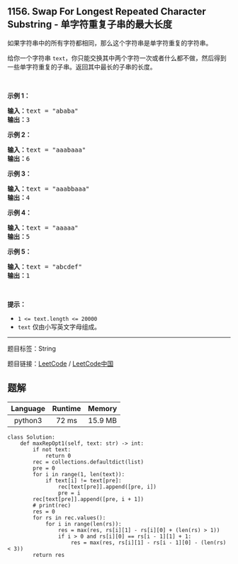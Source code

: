 ## 1156. Swap For Longest Repeated Character Substring - 单字符重复子串的最大长度

<!--If you want to use the English description, use `question.content` instead-->

<p>如果字符串中的所有字符都相同，那么这个字符串是单字符重复的字符串。</p>

<p>给你一个字符串&nbsp;<code>text</code>，你只能交换其中两个字符一次或者什么都不做，然后得到一些单字符重复的子串。返回其中最长的子串的长度。</p>

<p>&nbsp;</p>

<p><strong>示例 1：</strong></p>

<pre><strong>输入：</strong>text = &quot;ababa&quot;
<strong>输出：</strong>3
</pre>

<p><strong>示例 2：</strong></p>

<pre><strong>输入：</strong>text = &quot;aaabaaa&quot;
<strong>输出：</strong>6
</pre>

<p><strong>示例 3：</strong></p>

<pre><strong>输入：</strong>text = &quot;aaabbaaa&quot;
<strong>输出：</strong>4
</pre>

<p><strong>示例 4：</strong></p>

<pre><strong>输入：</strong>text = &quot;aaaaa&quot;
<strong>输出：</strong>5
</pre>

<p><strong>示例 5：</strong></p>

<pre><strong>输入：</strong>text = &quot;abcdef&quot;
<strong>输出：</strong>1
</pre>

<p>&nbsp;</p>

<p><strong>提示：</strong></p>

<ul>
	<li><code>1 &lt;= text.length &lt;= 20000</code></li>
	<li><code>text</code> 仅由小写英文字母组成。</li>
</ul>



-----

题目标签：String

题目链接：[LeetCode](https://leetcode.com/problems/swap-for-longest-repeated-character-substring/description/)  /  [LeetCode中国](https://leetcode-cn.com/problems/swap-for-longest-repeated-character-substring/description/)

## 题解



| Language | Runtime | Memory |
|:---:|:---:|:---:|
| python3  | 72  ms | 15.9 MB |

```python3
class Solution:
    def maxRepOpt1(self, text: str) -> int:
        if not text:
            return 0
        rec = collections.defaultdict(list)
        pre = 0
        for i in range(1, len(text)):
            if text[i] != text[pre]:
                rec[text[pre]].append([pre, i])
                pre = i
        rec[text[pre]].append([pre, i + 1])
        # print(rec)
        res = 0
        for rs in rec.values():
            for i in range(len(rs)):
                res = max(res, rs[i][1] - rs[i][0] + (len(rs) > 1))
                if i > 0 and rs[i][0] == rs[i - 1][1] + 1:
                    res = max(res, rs[i][1] - rs[i - 1][0] - (len(rs) < 3))
        return res
```
